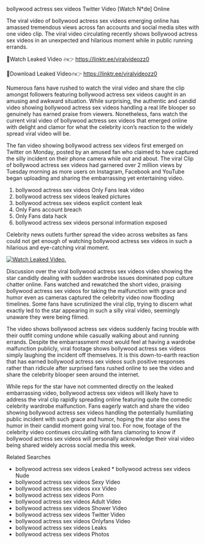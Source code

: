 ﻿bollywood actress sex videos Twitter Video [Watch N*de] Online

The viral video of ﻿bollywood actress sex videos emerging online has amassed tremendous views across fan accounts and social media sites with one video clip. The viral video circulating recently shows ﻿bollywood actress sex videos in an unexpected and hilarious moment while in public running errands. 

🔴Watch Leaked Video 🔥👉  https://linktr.ee/viralvideozz0 

🔴Download Leaked Video🔥👉  https://linktr.ee/viralvideozz0 

Numerous fans have rushed to watch the viral video and share the clip amongst followers featuring ﻿bollywood actress sex videos caught in an amusing and awkward situation. While surprising, the authentic and candid video showing ﻿bollywood actress sex videos handling a real life blooper so genuinely has earned praise from viewers. Nonetheless, fans watch the current viral video of ﻿bollywood actress sex videos that emerged online with delight and clamor for what the celebrity icon’s reaction to the widely spread viral video will be.

The fan video showing ﻿bollywood actress sex videos first emerged on Twitter on Monday, posted by an amused fan who claimed to have captured the silly incident on their phone camera while out and about. The viral Clip of ﻿bollywood actress sex videos had garnered over 2 million views by Tuesday morning as more users on Instagram, Facebook and YouTube began uploading and sharing the embarrassing yet entertaining video. 

1. ﻿bollywood actress sex videos Only Fans leak video
2. ﻿bollywood actress sex videos leaked pictures
3. ﻿bollywood actress sex videos explicit content leak
4. Only Fans account breach
5. Only Fans data hack
6. ﻿bollywood actress sex videos personal information exposed

Celebrity news outlets further spread the video across websites as fans could not get enough of watching ﻿bollywood actress sex videos in such a hilarious and eye-catching viral moment. 

[![Watch Leaked Video.](https://miro.medium.com/v2/resize:fit:828/format:webp/1*cilzJN44JGOrTw9NJCrNHA.gif "Watch Leaked Video")](https://linktr.ee/viralvideozz0)

Discussion over the viral ﻿bollywood actress sex videos video showing the star candidly dealing with sudden wardrobe issues dominated pop culture chatter online. Fans watched and rewatched the short video, praising ﻿bollywood actress sex videos for taking the malfunction with grace and humor even as cameras captured the celebrity video now flooding timelines. Some fans have scrutinized the viral clip, trying to discern what exactly led to the star appearing in such a silly viral video, seemingly unaware they were being filmed.

The video shows ﻿bollywood actress sex videos suddenly facing trouble with their outfit coming undone while casually walking about and running errands. Despite the embarrassment most would feel at having a wardrobe malfunction publicly, viral footage shows ﻿bollywood actress sex videos simply laughing the incident off themselves. It is this down-to-earth reaction that has earned ﻿bollywood actress sex videos such positive responses rather than ridicule after surprised fans rushed online to see the video and share the celebrity blooper seen around the internet.  

While reps for the star have not commented directly on the leaked embarrassing video, ﻿bollywood actress sex videos will likely have to address the viral clip rapidly spreading online featuring quite the comedic celebrity wardrobe malfunction. Fans eagerly watch and share the video showing ﻿bollywood actress sex videos handling the potentially humiliating public incident with such grace and humor, hoping the star also sees the humor in their candid moment going viral too. For now, footage of the celebrity video continues circulating with fans clamoring to know if ﻿bollywood actress sex videos will personally acknowledge their viral video being shared widely across social media this week.

Related Searches
* ﻿bollywood actress sex videos Leaked
﻿* bollywood actress sex videos Nude
* ﻿bollywood actress sex videos Sexy Video
* ﻿bollywood actress sex videos xxx Video
* ﻿bollywood actress sex videos Porn
* ﻿bollywood actress sex videos Adult Video
* ﻿bollywood actress sex videos Shower Video
* ﻿bollywood actress sex videos Twitter Video
* ﻿bollywood actress sex videos Onlyfans Video
* ﻿bollywood actress sex videos Leaks
* ﻿bollywood actress sex videos Photos